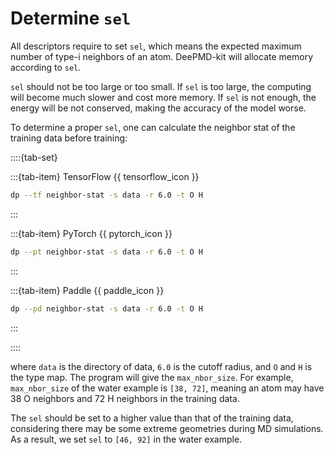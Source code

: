 # Determine `sel`

All descriptors require to set `sel`, which means the expected maximum number of type-i neighbors of an atom. DeePMD-kit will allocate memory according to `sel`.

`sel` should not be too large or too small. If `sel` is too large, the computing will become much slower and cost more memory. If `sel` is not enough, the energy will be not conserved, making the accuracy of the model worse.

To determine a proper `sel`, one can calculate the neighbor stat of the training data before training:

::::{tab-set}

:::{tab-item} TensorFlow {{ tensorflow_icon }}

```sh
dp --tf neighbor-stat -s data -r 6.0 -t O H
```

:::

:::{tab-item} PyTorch {{ pytorch_icon }}

```sh
dp --pt neighbor-stat -s data -r 6.0 -t O H
```

:::

:::{tab-item} Paddle {{ paddle_icon }}

```sh
dp --pd neighbor-stat -s data -r 6.0 -t O H
```

:::

::::

where `data` is the directory of data, `6.0` is the cutoff radius, and `O` and `H` is the type map. The program will give the `max_nbor_size`. For example, `max_nbor_size` of the water example is `[38, 72]`, meaning an atom may have 38 O neighbors and 72 H neighbors in the training data.

The `sel` should be set to a higher value than that of the training data, considering there may be some extreme geometries during MD simulations. As a result, we set `sel` to `[46, 92]` in the water example.
